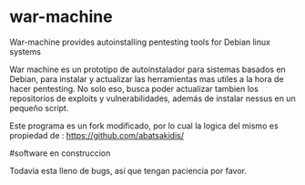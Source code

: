 # war-machine
War-machine provides autoinstalling pentesting tools for Debian linux systems

War machine es un prototipo de autoinstalador para sistemas basados en Debian, para instalar  y actualizar las herramientas mas utiles a la hora de hacer pentesting. No solo eso, busca poder actualizar tambien los repositorios de exploits y vulnerabilidades, además de instalar nessus en un pequeño script.

Este programa es un fork modificado, por lo cual la logica  del mismo es propiedad de : https://github.com/abatsakidis/

#software en construccion

Todavia esta lleno de bugs, así que tengan paciencia por favor.

